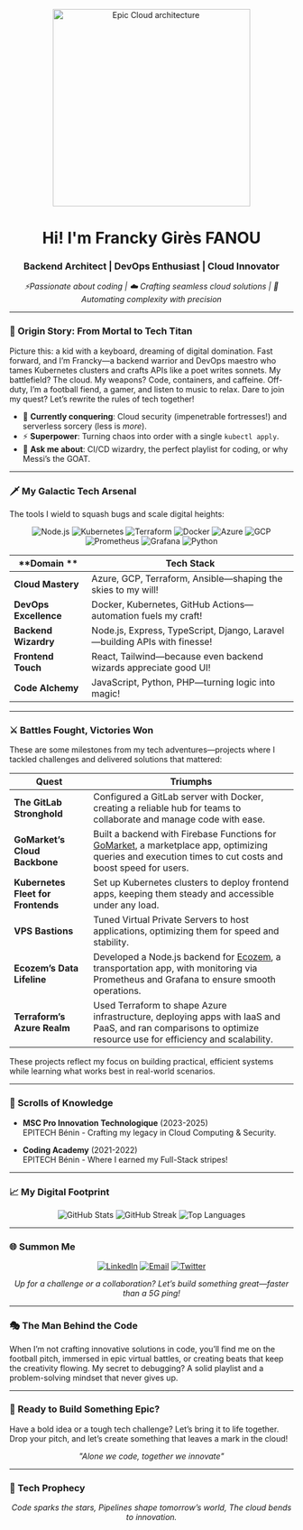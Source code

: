 <p align="center">
  <img src="https://media2.giphy.com/media/v1.Y2lkPTc5MGI3NjExaGZmdGtvMjhtOGg3b2Yzd25ka2VocjNkMmRlaGVvOHoyM24xaHcwdyZlcD12MV9pbnRlcm5hbF9naWZfYnlfaWQmY3Q9Zw/YnTLgXn0zFXjbqF152/giphy.gif" alt="Epic Cloud architecture" width="350"/>
</p>

<h1 align="center">Hi! I'm Francky Girès FANOU</h1>
<h3 align="center">Backend Architect | DevOps Enthusiast | Cloud Innovator</h3>

<p align="center">
  <em>⚡️Passionate about coding | ☁️ Crafting seamless cloud solutions | 🤖 Automating complexity with precision</em>
</p>

---

### 🌠 Origin Story: From Mortal to Tech Titan
Picture this: a kid with a keyboard, dreaming of digital domination. Fast forward, and I’m Francky—a backend warrior and DevOps maestro who tames Kubernetes clusters and crafts APIs like a poet writes sonnets. My battlefield? The cloud. My weapons? Code, containers, and caffeine. Off-duty, I’m a football fiend, a gamer, and listen to music to relax. Dare to join my quest? Let’s rewrite the rules of tech together!

- 🌱 **Currently conquering**: Cloud security (impenetrable fortresses!) and serverless sorcery (less is *more*).
- ⚡ **Superpower**: Turning chaos into order with a single `kubectl apply`.
- 🤔 **Ask me about**: CI/CD wizardry, the perfect playlist for coding, or why Messi’s the GOAT.

---

### 🗡️ My Galactic Tech Arsenal
The tools I wield to squash bugs and scale digital heights:

<p align="center">
  <img src="https://img.shields.io/badge/-Node.js-339933?style=flat&logo=node.js&logoColor=white" alt="Node.js"/>
  <img src="https://img.shields.io/badge/-Kubernetes-326CE5?style=flat&logo=kubernetes&logoColor=white" alt="Kubernetes"/>
  <img src="https://img.shields.io/badge/-Terraform-7B42BC?style=flat&logo=terraform&logoColor=white" alt="Terraform"/>
  <img src="https://img.shields.io/badge/-Docker-2496ED?style=flat&logo=docker&logoColor=white" alt="Docker"/>
  <img src="https://img.shields.io/badge/-Azure-0078D4?style=flat&logo=microsoft-azure&logoColor=white" alt="Azure"/>
  <img src="https://img.shields.io/badge/-GCP-4285F4?style=flat&logo=google-cloud&logoColor=white" alt="GCP"/>
  <img src="https://img.shields.io/badge/-Prometheus-E6522C?style=flat&logo=prometheus&logoColor=white" alt="Prometheus"/>
  <img src="https://img.shields.io/badge/-Grafana-F46800?style=flat&logo=grafana&logoColor=white" alt="Grafana"/>
  <img src="https://img.shields.io/badge/-Python-3776AB?style=flat&logo=python&logoColor=white" alt="Python"/>
</p>

| **Domain	**       | **Tech Stack**                                                  |
|-------------------------|-----------------------------------------------------------------------|
| **Cloud Mastery**      | Azure, GCP, Terraform, Ansible—shaping the skies to my will!           |
| **DevOps Excellence**    | Docker, Kubernetes, GitHub Actions—automation fuels my craft!         |
| **Backend Wizardry**  | Node.js, Express, TypeScript, Django, Laravel—building APIs with finesse!                |
| **Frontend Touch**    | React, Tailwind—because even backend wizards appreciate good UI!         |
| **Code Alchemy**      | JavaScript, Python, PHP—turning logic into magic!                      |

---

### ⚔️ Battles Fought, Victories Won
These are some milestones from my tech adventures—projects where I tackled challenges and delivered solutions that mattered:

| **Quest**                                  | **Triumphs**                                              |
|--------------------------------------------|----------------------------------------------------------|
| **The GitLab Stronghold**                  | Configured a GitLab server with Docker, creating a reliable hub for teams to collaborate and manage code with ease. |
| **GoMarket’s Cloud Backbone**              | Built a backend with Firebase Functions for [GoMarket](https://gomarket.bj), a marketplace app, optimizing queries and execution times to cut costs and boost speed for users. |
| **Kubernetes Fleet for Frontends**         | Set up Kubernetes clusters to deploy frontend apps, keeping them steady and accessible under any load. |
| **VPS Bastions**                           | Tuned Virtual Private Servers to host applications, optimizing them for speed and stability. |
| **Ecozem’s Data Lifeline**                 | Developed a Node.js backend for [Ecozem](https://ecozem.bj), a transportation app, with monitoring via Prometheus and Grafana to ensure smooth operations. |
| **Terraform’s Azure Realm**                | Used Terraform to shape Azure infrastructure, deploying apps with IaaS and PaaS, and ran comparisons to optimize resource use for efficiency and scalability. |

These projects reflect my focus on building practical, efficient systems while learning what works best in real-world scenarios.

---

### 📜 Scrolls of Knowledge
- **MSC Pro Innovation Technologique** (2023-2025)  
  EPITECH Bénin - Crafting my legacy in Cloud Computing & Security.

- **Coding Academy** (2021-2022)  
  EPITECH Bénin - Where I earned my Full-Stack stripes!

---

### 📈 My Digital Footprint
<p align="center">
  <img src="https://github-readme-stats.vercel.app/api?username=franckygires&show_icons=true&theme=midnight-purple" alt="GitHub Stats"/>
  <img src="https://github-readme-streak-stats.herokuapp.com/?user=franckygires&theme=midnight-purple" alt="GitHub Streak"/>
  <img src="https://github-readme-stats.vercel.app/api/top-langs/?username=franckygires&layout=compact&theme=midnight-purple" alt="Top Languages"/>
</p>

---

### 🌐 Summon Me
<p align="center">
  <a href="https://linkedin.com/in/francky-fanou"><img src="https://img.shields.io/badge/-LinkedIn-0077B5?style=flat&logo=linkedin&logoColor=white" alt="LinkedIn"/></a>
  <a href="mailto:giresfanou@gmail.com"><img src="https://img.shields.io/badge/-Email-D14836?style=flat&logo=gmail&logoColor=white" alt="Email"/></a>
  <a href="https://twitter.com/franckygires"><img src="https://img.shields.io/badge/-Twitter-1DA1F2?style=flat&logo=twitter&logoColor=white" alt="Twitter"/></a>
</p>
<p align="center"><em>Up for a challenge or a collaboration? Let’s build something great—faster than a 5G ping!</em></p>

---

### 🎭 The Man Behind the Code
When I’m not crafting innovative solutions in code, you’ll find me on the football pitch, immersed in epic virtual battles, or creating beats that keep the creativity flowing. My secret to debugging? A solid playlist and a problem-solving mindset that never gives up.

---

### 🤝 Ready to Build Something Epic?
Have a bold idea or a tough tech challenge? Let’s bring it to life together. Drop your pitch, and let’s create something that leaves a mark in the cloud!  
<p align="center"><em>"Alone we code, together we innovate"</em></p>

---

### 🧠 Tech Prophecy
<p align="center">
  <em>Code sparks the stars, 
    Pipelines shape tomorrow’s world, 
    The cloud bends to innovation.</em>
</p>
